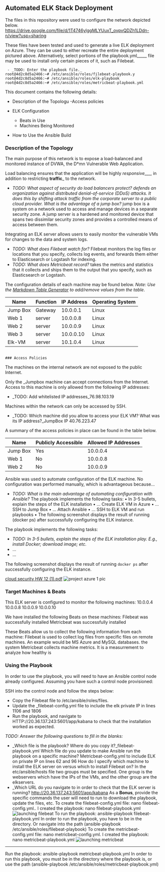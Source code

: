 ## Automated ELK Stack Deployment

The files in this repository were used to configure the network depicted below.
https://drive.google.com/file/d/1T4746ylggMLYUuxT_ovpvQDZh1LDdn-n/view?usp=sharing


These files have been tested and used to generate a live ELK deployment on Azure. They can be used to either recreate the entire deployment pictured above. Alternatively, select portions of the playbook.yml_____ file may be used to install only certain pieces of it, such as Filebeat.

 	 - _TODO: Enter the playbook file._             																  			root@4d2c8d5a2466:~# /etc/ansible/roles/filebeat-playbook.y								 							root@4d2c8d5a2466:~# /etc/ansible/roles/elk-playbook 																root@4d2c8d5a2466:~# /etc/ansible/roles/metricbeat-playbook.yml
	


This document contains the following details:
- Description of the Topologu
-Access policies 

- ELK Configuration
  - Beats in Use
  - Machines Being Monitored
- How to Use the Ansible Build


### Description of the Topology

The main purpose of this network is to expose a load-balanced and monitored instance of DVWA, the D*mn Vulnerable Web Application.

Load balancing ensures that the application will be highly _responsive____, in addition to restricting __traffic___ to the network.
- _TODO: What aspect of security do load balancers protect? defends an organization against distributed denial-of-service (DDoS) attacks. It does this by shifting attack traffic from the corporate server to a public cloud provider. What is the advantage of a jump box?_ jump box is a system on a network used to access and manage devices in a separate security zone. A jump server is a hardened and monitored device that spans two dissimilar security zones and provides a controlled means of access between them. 

Integrating an ELK server allows users to easily monitor the vulnerable VMs for changes to the data and system logs.
- _TODO: What does Filebeat watch for?_ Filebeat monitors the log files or locations that you specify, collects log events, and forwards them either to Elasticsearch or Logstash for indexing.
- _TODO: What does Metricbeat record?_ takes the metrics and statistics that it collects and ships them to the output that you specify, such as Elasticsearch or Logstash. 

The configuration details of each machine may be found below.
_Note: Use the [Markdown Table Generator](http://www.tablesgenerator.com/markdown_tables) to add/remove values from the table_.

| Name     | Function | IP Address | Operating System |
|----------|----------|------------|------------------|
| Jump Box | Gateway | 10.0.0.1  | Linux            
| Web 1    |  server | 10.0.0.8  | Linux                 
| Web 2    |  server | 10.0.0.9  | Linux                 
| Web 3    |  server | 10.0.0.10 | Linux                 
| Elk-VM   |  server | 10.1.0.4  | Linux  
																						### Access Policies

The machines on the internal network are not exposed to the public Internet. 

Only the _Jumpbox machine can accept connections from the Internet. Access to this machine is only allowed from the following IP addresses:
- _TODO: Add whitelisted IP addresses_76.98.103.19

Machines within the network can only be accessed by SSH.
- _TODO: Which machine did you allow to access your ELK VM? What was its IP address?_JumpBox IP 40.76.223.47

A summary of the access policies in place can be found in the table below.

| Name     | Publicly Accessible | Allowed IP Addresses 
|----------|---------------------|----------------------
| Jump Box |  Yes                | 10.0.0.4    |
| Web 1    |  No                 | 10.0.0.8    |                      
| Web 2    |  No                 | 10.0.0.9    |        															 | Web 3    |  No                 | 10.0.0.10   |															 	  | Elk      |  NO		   | 10.1.0.4    |

Ansible was used to automate configuration of the ELK machine. No configuration was performed manually, which is advantageous because...
- _TODO: What is the main advantage of automating configuration with Ansible?_ The playbook implements the following tasks:
•	In 3-5 bullets, explain the steps of the ELK installation
•	... Create ELK VM in Azure
•	... SSH to Jump Box
•	... Attach Ansible
•	... SSH to ELK VM and run playbooks
•	The following screenshot displays the result of running (docker ps) after successfully configuring the ELK instance.



The playbook implements the following tasks:
- _TODO: In 3-5 bullets, explain the steps of the ELK installation play. E.g., install Docker; download image; etc._
- ...
- ...

The following screenshot displays the result of running `docker ps` after successfully configuring the ELK instance.						 

[cloud security HW 12 (1).pdf](https://github.com/dfaversa/Df_Azure/files/6119588/cloud.security.HW.12.1.pdf)
![project azure 1 pic](https://user-images.githubusercontent.com/73912396/110716798-d5ce0d00-81d5-11eb-848d-6b581b5761bc.PNG)

### Target Machines & Beats
This ELK server is configured to monitor the following machines: 10.0.0.4 10.0.0.8 10.0.0.9 10.0.0.10

We have installed the following Beats on these machines:
 Filebeat was successfully installed
 Metricbeat was successfully installed


These Beats allow us to collect the following information from each machine:
Filebeat is used to collect log files from specific files on remote machines. An example would be MS Azure and MySQL databases.
the system Metricbeat collects machine metrics. It is a measurrement to analyze how healthy is

### Using the Playbook
In order to use the playbook, you will need to have an Ansible control node already configured. Assuming you have such a control node provisioned: 

SSH into the control node and follow the steps below:
- Copy the Filebeat file to /etc/ansible/roles/files.
- Update the _filebeat-config.yml file to include the elk private IP in lines 1106 and 1806
- Run the playbook, and navigate to HTTP://20.36.137.243:5601/app/kabana to check that the installation worked as expected.

_TODO: Answer the following questions to fill in the blanks:_
- _Which file is the playbook? Where do you copy it?_filebeat-playbook.yml  								       					Which file do you update to make Ansible run the playbook on a specific machine? Metricbeat-config.yml to include ELK on private IP on lines 62 and 96				 How do I specify which machine to install the ELK server on versus which to install Filebeat on? In the etc/ansible/hosts file two groups must be specified. One group is  the webservers which have the IPs of the VMs, and the other group are the elkservers.
- _Which URL do you navigate to in order to check that the ELK server is running? http://20.36.137.243:5601/app/kabana																																																						As a **Bonus**, provide the specific commands the user will need to run to download the playbook, update the files, etc.
													To create the filebeat-config.yml file: nano filebeat-config.yml..
I created the playbook: nano filebeat-playbook.yml
![launching filebeat](https://user-images.githubusercontent.com/73912396/110720182-23e60f00-81dc-11eb-8fa3-277a50521ef0.png)
																						 To run the playbook: ansible-playbook filebeat-playbook.yml
In order to run the playbook, you have to be in the directory. Or navigate into the path (ansible-playbook /etc/ansible/roles/filebeat-playbook) To create the metricbeat-config.yml file: nano metricbeat-config.yml.
I created the playbook: nano metricbeat-playbook.yml
 ![launching metricbeat](https://user-images.githubusercontent.com/73912396/110720215-3102fe00-81dc-11eb-9ef3-734ac0ce4712.png)

________________________________________
 Run the playbook: ansible-playbook metricbeat-playbook.yml
In order to run this playbook, you must be in the directory where the playbook is, or use the path (ansible-playbook /etc/ansible/roles/metricbeat-playbook.yml)

